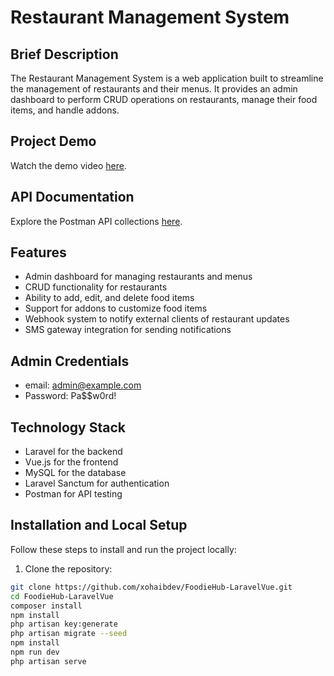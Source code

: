 # Restaurant Management System

## Brief Description

The Restaurant Management System is a web application built to streamline the management of restaurants and their menus. It provides an admin dashboard to perform CRUD operations on restaurants, manage their food items, and handle addons.

## Project Demo

Watch the demo video [here](#).

## API Documentation

Explore the Postman API collections [here](https://elements.getpostman.com/redirect?entityId=14911640-304b4706-bb37-4155-9ce4-14abb5891a35&entityType=collection).

## Features

- Admin dashboard for managing restaurants and menus
- CRUD functionality for restaurants
- Ability to add, edit, and delete food items
- Support for addons to customize food items
- Webhook system to notify external clients of restaurant updates
- SMS gateway integration for sending notifications


## Admin Credentials

- email: admin@example.com
- Password: Pa$$w0rd!


## Technology Stack

- Laravel for the backend
- Vue.js for the frontend
- MySQL for the database
- Laravel Sanctum for authentication
- Postman for API testing

## Installation and Local Setup

Follow these steps to install and run the project locally:

1. Clone the repository:

```bash
git clone https://github.com/xohaibdev/FoodieHub-LaravelVue.git
cd FoodieHub-LaravelVue
composer install
npm install
php artisan key:generate
php artisan migrate --seed
npm install
npm run dev
php artisan serve
